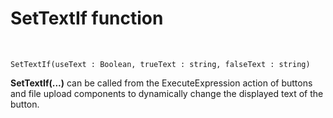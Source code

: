 # SetTextIf function


<br/>


```
SetTextIf(useText : Boolean, trueText : string, falseText : string)
```
**SetTextIf(...)** can be called from the ExecuteExpression action of buttons and file upload components to dynamically change the displayed text of the button.
